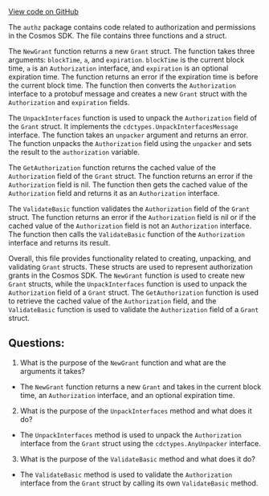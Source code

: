 [View code on GitHub](https://github.com/cosmos/cosmos-sdk.git/x/authz/authorization_grant.go)

The `authz` package contains code related to authorization and permissions in the Cosmos SDK. The file contains three functions and a struct.

The `NewGrant` function returns a new `Grant` struct. The function takes three arguments: `blockTime`, `a`, and `expiration`. `blockTime` is the current block time, `a` is an `Authorization` interface, and `expiration` is an optional expiration time. The function returns an error if the expiration time is before the current block time. The function then converts the `Authorization` interface to a protobuf message and creates a new `Grant` struct with the `Authorization` and `expiration` fields.

The `UnpackInterfaces` function is used to unpack the `Authorization` field of the `Grant` struct. It implements the `cdctypes.UnpackInterfacesMessage` interface. The function takes an `unpacker` argument and returns an error. The function unpacks the `Authorization` field using the `unpacker` and sets the result to the `authorization` variable.

The `GetAuthorization` function returns the cached value of the `Authorization` field of the `Grant` struct. The function returns an error if the `Authorization` field is nil. The function then gets the cached value of the `Authorization` field and returns it as an `Authorization` interface.

The `ValidateBasic` function validates the `Authorization` field of the `Grant` struct. The function returns an error if the `Authorization` field is nil or if the cached value of the `Authorization` field is not an `Authorization` interface. The function then calls the `ValidateBasic` function of the `Authorization` interface and returns its result.

Overall, this file provides functionality related to creating, unpacking, and validating `Grant` structs. These structs are used to represent authorization grants in the Cosmos SDK. The `NewGrant` function is used to create new `Grant` structs, while the `UnpackInterfaces` function is used to unpack the `Authorization` field of a `Grant` struct. The `GetAuthorization` function is used to retrieve the cached value of the `Authorization` field, and the `ValidateBasic` function is used to validate the `Authorization` field of a `Grant` struct.
## Questions: 
 1. What is the purpose of the `NewGrant` function and what are the arguments it takes?
- The `NewGrant` function returns a new `Grant` and takes in the current block time, an `Authorization` interface, and an optional expiration time.
2. What is the purpose of the `UnpackInterfaces` method and what does it do?
- The `UnpackInterfaces` method is used to unpack the `Authorization` interface from the `Grant` struct using the `cdctypes.AnyUnpacker` interface.
3. What is the purpose of the `ValidateBasic` method and what does it do?
- The `ValidateBasic` method is used to validate the `Authorization` interface from the `Grant` struct by calling its own `ValidateBasic` method.